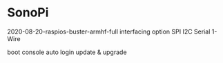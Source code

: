 # SonoPi
2020-08-20-raspios-buster-armhf-full
interfacing option
SPI
I2C
Serial
1-Wire

boot console auto login
update & upgrade
